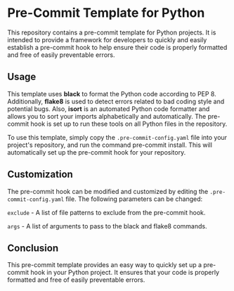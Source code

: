 # Pre-Commit Template for Python

This repository contains a pre-commit template for Python projects. It is intended to provide a framework for developers to quickly and easily establish a pre-commit hook to help ensure their code is properly formatted and free of easily preventable errors.


## Usage

This template uses **black** to format the Python code according to PEP 8. Additionally, **flake8** is used to detect errors related to bad coding style and potential bugs. Also, **isort** is an automated Python code formatter and allows you to sort your imports alphabetically and automatically. The pre-commit hook is set up to run these tools on all Python files in the repository.


To use this template, simply copy the `.pre-commit-config.yaml` file into your project's repository, and run the command pre-commit install. This will automatically set up the pre-commit hook for your repository.


## Customization

The pre-commit hook can be modified and customized by editing the `.pre-commit-config.yaml` file. The following parameters can be changed:



`exclude` - A list of file patterns to exclude from the pre-commit hook.

`args` - A list of arguments to pass to the black and flake8 commands.


## Conclusion

This pre-commit template provides an easy way to quickly set up a pre-commit hook in your Python project. It ensures that your code is properly formatted and free of easily preventable errors.